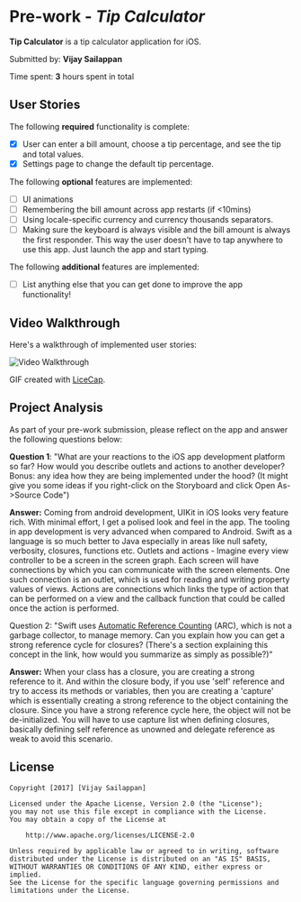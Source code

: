 # Pre-work - *Tip Calculator*

**Tip Calculator** is a tip calculator application for iOS.

Submitted by: **Vijay Sailappan**

Time spent: **3** hours spent in total

## User Stories

The following **required** functionality is complete:

* [X] User can enter a bill amount, choose a tip percentage, and see the tip and total values.
* [X] Settings page to change the default tip percentage.

The following **optional** features are implemented:
* [ ] UI animations
* [ ] Remembering the bill amount across app restarts (if <10mins)
* [ ] Using locale-specific currency and currency thousands separators.
* [ ] Making sure the keyboard is always visible and the bill amount is always the first responder. This way the user doesn't have to tap anywhere to use this app. Just launch the app and start typing.

The following **additional** features are implemented:

- [ ] List anything else that you can get done to improve the app functionality!

## Video Walkthrough 

Here's a walkthrough of implemented user stories:

<img src='http://imgur.com/vtRdc6a.gif' title='Video Walkthrough' width='' alt='Video Walkthrough' />

GIF created with [LiceCap](http://www.cockos.com/licecap/).

## Project Analysis

As part of your pre-work submission, please reflect on the app and answer the following questions below:

**Question 1**: "What are your reactions to the iOS app development platform so far? How would you describe outlets and actions to another developer? Bonus: any idea how they are being implemented under the hood? (It might give you some ideas if you right-click on the Storyboard and click Open As->Source Code")

**Answer:** Coming from android development, UIKit in iOS looks very feature rich. With minimal effort, I get a polised look and feel in the app. The tooling in app development is very advanced when compared to Android. Swift as a language is so much better to Java especially in areas like null safety, verbosity, closures, functions etc.
Outlets and actions - Imagine every view controller to be a screen in the screen graph. Each screen will have connections by which you can communicate with the screen elements. One such connection is an outlet, which is used for reading and writing property values of views. Actions are connections which links the type of action that can be performed on a view and the callback function that could be called once the action is performed.


Question 2: "Swift uses [Automatic Reference Counting](https://developer.apple.com/library/content/documentation/Swift/Conceptual/Swift_Programming_Language/AutomaticReferenceCounting.html#//apple_ref/doc/uid/TP40014097-CH20-ID49) (ARC), which is not a garbage collector, to manage memory. Can you explain how you can get a strong reference cycle for closures? (There's a section explaining this concept in the link, how would you summarize as simply as possible?)"

**Answer:** When your class has a closure, you are creating a strong reference to it. And within the closure body, if you use 'self' reference and try to access its methods or variables, then you are creating a 'capture' which is essentially creating a strong reference to the object containing the closure. Since you have a strong reference cycle here, the object will not be de-initialized. You will have to use capture list when defining closures, basically defining self reference as unowned and delegate reference as weak to avoid this scenario.


## License

    Copyright [2017] [Vijay Sailappan]

    Licensed under the Apache License, Version 2.0 (the "License");
    you may not use this file except in compliance with the License.
    You may obtain a copy of the License at

        http://www.apache.org/licenses/LICENSE-2.0

    Unless required by applicable law or agreed to in writing, software
    distributed under the License is distributed on an "AS IS" BASIS,
    WITHOUT WARRANTIES OR CONDITIONS OF ANY KIND, either express or implied.
    See the License for the specific language governing permissions and
    limitations under the License.

